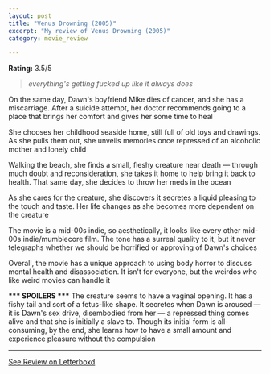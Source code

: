 ```yaml
---
layout: post
title: "Venus Drowning (2005)"
excerpt: "My review of Venus Drowning (2005)"
category: movie_review

---
```


**Rating:** 3.5/5

<blockquote><i>everything's getting fucked up like it always does</i></blockquote>On the same day, Dawn's boyfriend Mike dies of cancer, and she has a miscarriage. After a suicide attempt, her doctor recommends going to a place that brings her comfort and gives her some time to heal

She chooses her childhood seaside home, still full of old toys and drawings. As she pulls them out, she unveils memories once repressed of an alcoholic mother and lonely child

Walking the beach, she finds a small, fleshy creature near death — through much doubt and reconsideration, she takes it home to help bring it back to health. That same day, she decides to throw her meds in the ocean

As she cares for the creature, she discovers it secretes a liquid pleasing to the touch and taste. Her life changes as she becomes more dependent on the creature

The movie is a mid-00s indie, so aesthetically, it looks like every other mid-00s indie/mumblecore film. The tone has a surreal quality to it, but it never telegraphs whether we should be horrified or approving of Dawn's choices

Overall, the movie has a unique approach to using body horror to discuss mental health and disassociation. It isn't for everyone, but the weirdos who like weird movies can handle it


<b>*** SPOILERS ***</b>
The creature seems to have a vaginal opening. It has a fishy tail and sort of a fetus-like shape. It secretes when Dawn is aroused — it is Dawn's sex drive, disembodied from her — a repressed thing comes alive and that she is initially a slave to. Though its initial form is all-consuming, by the end, she learns how to have a small amount and experience pleasure without the compulsion

<hr>

[See Review on Letterboxd](https://boxd.it/4TZNlh)
